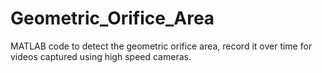 # Geometric_Orifice_Area
MATLAB code to detect the geometric orifice area, record it over time for videos captured using high speed cameras.
